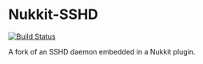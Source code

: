 Nukkit-SSHD
===========

[![Build Status](https://turpster.xyz/jenkins/job/Nukkit%20SSHD/2/badge/icon)](https://turpster.xyz/jenkins/job/Nukkit%20SSHD/2/)

A fork of an SSHD daemon embedded in a Nukkit plugin.
